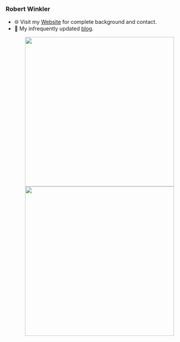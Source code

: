 ### Robert Winkler

- 🌐 Visit my [Website](https://www.robertwinkler.com/) for complete background and contact.
- 👋 My infrequently updated [blog](https://www.robertwinkler.com/blog/).

<p align = "center">
  <img src = "https://github-readme-stats.zohan.tech/api?username=rswinkle&count_private=true&show_icons=true&theme=bear" width = 400>
  <img src = "https://github-readme-streak-stats.herokuapp.com?user=rswinkle&count_private=true&theme=dark&hide_border=true" width = 400>
</p>

<!--
**rswinkle/rswinkle** is a ✨ _special_ ✨ repository because its `README.md` (this file) appears on your GitHub profile.

Here are some ideas to get you started:

- 🔭 I’m currently working on ...
- 🌱 I’m currently learning ...
- 👯 I’m looking to collaborate on ...
- 🤔 I’m looking for help with ...
- 💬 Ask me about ...
- 📫 How to reach me: ...
- 😄 Pronouns: ...
- ⚡ Fun fact: ...
-->
